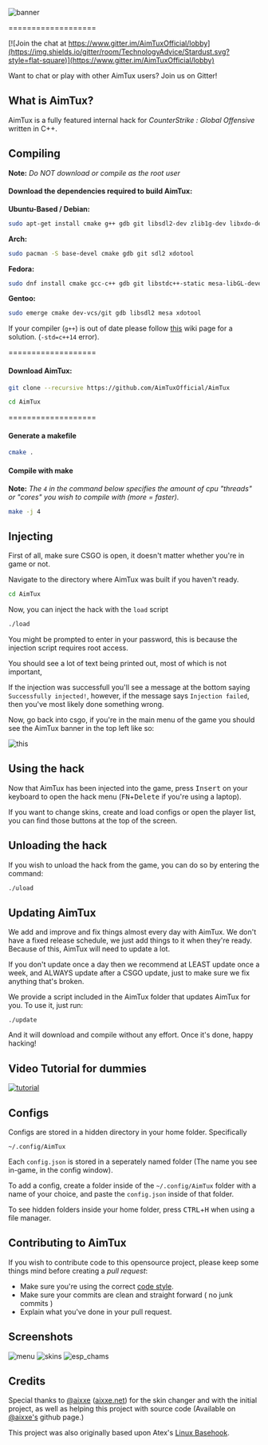 ![banner](http://aimtux.net/images/banner.png)

===================

[![Join the chat at https://www.gitter.im/AimTuxOfficial/lobby](https://img.shields.io/gitter/room/TechnologyAdvice/Stardust.svg?style=flat-square)](https://www.gitter.im/AimTuxOfficial/lobby)

Want to chat or play with other AimTux users? Join us on Gitter!

## What is AimTux?

AimTux is a fully featured internal hack for *CounterStrike : Global Offensive* written in C++.


## Compiling

**Note:** _Do NOT download or compile as the root user_

#### Download the dependencies required to build AimTux:
__Ubuntu-Based / Debian:__
```bash
sudo apt-get install cmake g++ gdb git libsdl2-dev zlib1g-dev libxdo-dev
```
__Arch:__
```bash
sudo pacman -S base-devel cmake gdb git sdl2 xdotool
```
__Fedora:__
```bash
sudo dnf install cmake gcc-c++ gdb git libstdc++-static mesa-libGL-devel SDL2-devel zlib-devel libxdo-devel libX11-devel
```

__Gentoo:__
```bash
sudo emerge cmake dev-vcs/git gdb libsdl2 mesa xdotool
```

If your compiler (`g++`) is out of date please follow [this](https://github.com/AimTuxOfficial/AimTux/wiki/Updating-your-compiler) wiki page for a solution. (`-std=c++14` error).

===================

#### Download AimTux:

```bash
git clone --recursive https://github.com/AimTuxOfficial/AimTux
```

```bash
cd AimTux
```

===================

#### Generate a makefile

```bash
cmake .
```

#### Compile with make

**Note:** _The `4` in the command below specifies the amount of cpu "threads" or "cores" you wish to compile with (more = faster)._

```bash
make -j 4
```

## Injecting

First of all, make sure CSGO is open, it doesn't matter whether you're in game or not.

Navigate to the directory where AimTux was built if you haven't ready.

```bash
cd AimTux
```

Now, you can inject the hack with the `load` script

```bash
./load
```

You might be prompted to enter in your password, this is because the injection script requires root access.

You should see a lot of text being printed out, most of which is not important,

If the injection was successfull you'll see a message at the bottom saying `Successfully injected!`, however, if the message says `Injection failed`, then you've most likely done something wrong.

Now, go back into csgo, if you're in the main menu of the game you should see the AimTux banner in the top left like so:

![this](http://aimtux.net/images/screenshot4.png)

## Using the hack

Now that AimTux has been injected into the game, press <kbd>Insert</kbd> on your keyboard to open the hack menu (<kbd>FN</kbd>+<kbd>Delete</kbd> if you're using a laptop).

If you want to change skins, create and load configs or open the player list, you can find those buttons at the top of the screen.

## Unloading the hack

If you wish to unload the hack from the game, you can do so by entering the command:

```bash
./uload
```

## Updating AimTux

We add and improve and fix things almost every day with AimTux. We don't have a fixed release schedule, we just add things to it when they're ready. Because of this, AimTux will need to update a lot.

If you don't update once a day then we recommend at LEAST update once a week, and ALWAYS update after a CSGO update, just to make sure we fix anything that's broken.

We provide a script included in the AimTux folder that updates AimTux for you. To use it, just run:

```
./update
```

And it will download and compile without any effort. Once it's done, happy hacking!

## Video Tutorial for dummies

[![tutorial](http://img.youtube.com/vi/bkEj57BviM8/0.jpg)](https://www.youtube.com/watch?v=bkEj57BviM8)

## Configs

Configs are stored in a hidden directory in your home folder. Specifically 

```
~/.config/AimTux
```

Each `config.json` is stored in a seperately named folder (The name you see in-game, in the config window). 

To add a config, create a folder inside of the `~/.config/AimTux` folder with a name of your choice, and paste the `config.json` inside of that folder.

To see hidden folders inside your home folder, press <kbd>CTRL</kbd>+<kbd>H</kbd> when using a file manager.

## Contributing to AimTux

If you wish to contribute code to this opensource project, please keep some things mind before creating a *pull request*:
 - Make sure you're using the correct [code style](https://github.com/AimTuxOfficial/AimTux/wiki/Code-Style).
 - Make sure your commits are clean and straight forward ( no junk commits )
 - Explain what you've done in your pull request.


## Screenshots

![menu](http://aimtux.net/images/screenshot1.png)
![skins](http://aimtux.net/images/screenshot2.png)
![esp_chams](http://aimtux.net/images/screenshot3.jpeg)

## Credits
Special thanks to [@aixxe](http://www.github.com/aixxe/) ([aixxe.net](http://www.aixxe.net)) for the skin changer and with the initial project, as well as helping this project with source code (Available on [@aixxe's](http://www.github.com/aixxe/) github page.)

This project was also originally based upon Atex's [Linux Basehook](http://unknowncheats.me/forum/counterstrike-global-offensive/181878-linux-basehook.html).

